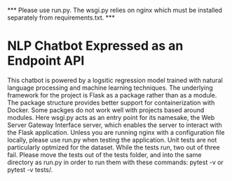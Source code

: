 *** Please use run.py. The wsgi.py relies on nginx which must be installed separately from requirements.txt. ***

# NLP Chatbot Expressed as an Endpoint API
This chatbot is powered by a logsitic regression model trained with natural language processing and machine learning techniques. The underlying framework for the project is Flask as a package rather than as a module. The package structure provides better support for containerization with Docker. Some packges do not work well with projects based around modules. Here wsgi.py acts as an entry point for its namesake, the Web Server Gateway Interface server, which enables the server to interact with the Flask application. Unless you are running nginx with a configuration file locally, please use run.py when testing the application. Unit tests are not particularly optmized for the dataset. While the tests run, two out of three fail. Please move the tests out of the tests folder, and into the same directory as run.py in order to run them with these commands: pytest -v or pytest -v tests/.
